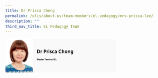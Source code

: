 ```yaml
---
title: Dr Prisca Chong
permalink: /elis/about-us/team-members/el-pedagogy/mrs-prisca-lee/
description: ""
third_nav_title: EL Pedagogy Team
---
```

<img src="/images/dr%20prisca%20chong.png" 
     style="width:70%">